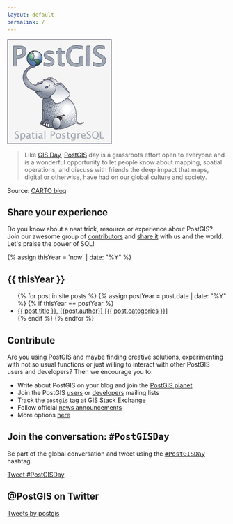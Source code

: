 ```yaml
---
layout: default
permalink: /
---
```


<div class="frontpage_logo">
<img src="/assets/images/logo.png" alt="PostGIS Logo">
</div>

> Like [GIS Day](http://gisday.com/),
> [PostGIS](http://postgis.net/) day
> is a grassroots effort open
> to everyone and is a wonderful opportunity to let people
> know about mapping, spatial operations, and discuss with
> friends the deep impact that maps, digital or otherwise,
> have had on our global culture and society.

Source: [CARTO blog](https://carto.com/blog/happy-postgis-day/)

## Share your experience

Do you know about a neat trick, resource or experience about PostGIS? Join our awesome group of [contributors](/contributors) and [share it](/submit/) with us and the world. Let's praise the power of SQL!


{% assign thisYear = 'now' | date: "%Y" %}
## {{ thisYear }}

<ul>
{% for post in site.posts %}
{% assign postYear = post.date | date: "%Y" %}
{% if thisYear == postYear %}
    <li><a href="{{ post.url }}">{{ post.title }}, {{post.author}} [{{ post.categories }}]</a></li>
{% endif %}
{% endfor %}
</ul>

## Contribute

Are you using PostGIS and maybe finding creative solutions, experimenting with
not so usual functions or just willing to interact with other PostGIS users
and developers? Then we encourage you to:

* Write about PostGIS on your blog and join the [PostGIS planet](http://planet.postgis.net)
* Join the PostGIS [users](https://lists.osgeo.org/mailman/listinfo/postgis-users)
  or [developers](https://lists.osgeo.org/mailman/listinfo/postgis-devel) mailing lists
* Track the `postgis` tag at [GIS Stack Exchange](https://gis.stackexchange.com/questions/tagged/postgis)
* Follow official [news announcements](http://postgis.net/news/)
* More options [here](http://postgis.net/development/)

## Join the conversation: <tt>#PostGISDay</tt>

Be part of the global conversation and tweet using the
[<tt>#PostGISDay</tt>](https://twitter.com/search?q=%23PostGISDay&f=live)
hashtag.

<a href="https://twitter.com/intent/tweet?button_hashtag=PostGISDay&ref_src=twsrc%5Etfw" class="twitter-hashtag-button" data-show-count="false">Tweet #PostGISDay</a><script async src="https://platform.twitter.com/widgets.js" charset="utf-8"></script>

## @PostGIS on Twitter

<div style="width:100%;max-height:600px;overflow-y: scroll;">
  <a 
    class="twitter-timeline"
    data-width="650"
    data-dnt="true" 
    data-theme="dark"
    data-tweet-limit="10"
    data-chrome="noheader nofooter noborders transparent"
    href="https://twitter.com/postgis?ref_src=twsrc%5Etfw"
    >
      Tweets by postgis
  </a>
  <script async src="https://platform.twitter.com/widgets.js" charset="utf-8"></script>
</div>
